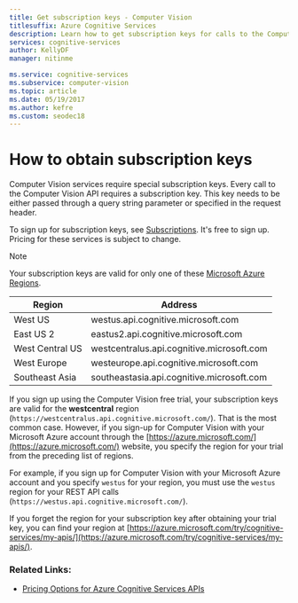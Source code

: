 ```yaml
---
title: Get subscription keys - Computer Vision
titlesuffix: Azure Cognitive Services
description: Learn how to get subscription keys for calls to the Computer Vision API in Azure Cognitive Services.
services: cognitive-services
author: KellyDF
manager: nitinme

ms.service: cognitive-services
ms.subservice: computer-vision
ms.topic: article
ms.date: 05/19/2017
ms.author: kefre
ms.custom: seodec18
---
```

# How to obtain subscription keys

Computer Vision services require special subscription keys. Every call to the Computer Vision API requires a subscription key. This key needs to be either passed through a query string parameter or specified in the request header.

To sign up for subscription keys, see [Subscriptions](https://azure.microsoft.com/try/cognitive-services/). It's free to sign up. Pricing for these services is subject to change.

> [!NOTE]
> Your subscription keys are valid for only one of these [Microsoft Azure Regions](https://azure.microsoft.com/regions/). 

| Region | Address |
|---|---|
| West US | westus.api.cognitive.microsoft.com |
| East US 2 | eastus2.api.cognitive.microsoft.com |
| West Central US | westcentralus.api.cognitive.microsoft.com |
| West Europe | westeurope.api.cognitive.microsoft.com |
| Southeast Asia | southeastasia.api.cognitive.microsoft.com |

If you sign up using the Computer Vision free trial, your subscription keys are valid for the **westcentral** region (`https://westcentralus.api.cognitive.microsoft.com/`). That is the most common case. However, if you sign-up for Computer Vision with your Microsoft Azure account through the [https://azure.microsoft.com/](https://azure.microsoft.com/) website, you specify the region for your trial from the preceding list of regions.

For example, if you sign up for Computer Vision with your Microsoft Azure account and you specify `westus` for your region, you must use the `westus` region for your REST API calls (`https://westus.api.cognitive.microsoft.com/`).

If you forget the region for your subscription key after obtaining your trial key, you can find your region at [https://azure.microsoft.com/try/cognitive-services/my-apis/](https://azure.microsoft.com/try/cognitive-services/my-apis/).

### Related Links:

* [Pricing Options for Azure Cognitive Services APIs](https://azure.microsoft.com/pricing/details/cognitive-services/)
